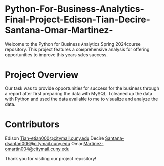 # Python-For-Business-Analytics-Final-Project-Edison-Tian-Decire-Santana-Omar-Martinez-
Welcome to the Python for Business Analytics Spring 2024course repository. This project features a comprehensive analysis for offering opportunities to improve this years sales success.

# Project Overview
Our task was to provide opportunities for success for the business through a report after first preparing the data with MySQL. I cleaned up the data with Python and used the data available to me to visualize and analyze the data.

# Contributors 
Edison Tian-etian000@citymail.cuny.edu
Decire Santana-dsantan006@citymail.cuny.edu
Omar Martinez-omartin004@citymail.cuny.edu

Thank you for visiting our project repository!
